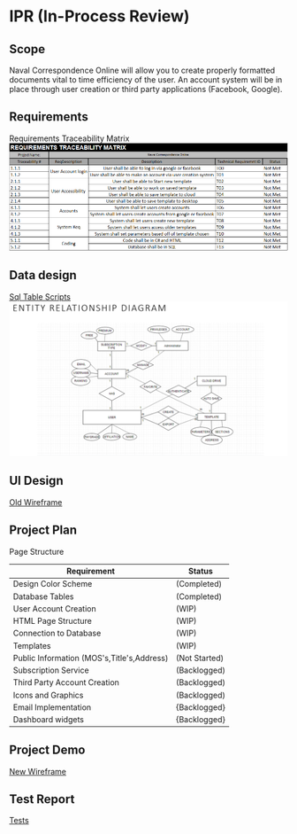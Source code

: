 # IPR (In-Process Review)

## Scope
Naval Correspondence Online will allow you to create properly formatted documents vital to time efficiency of the user. An account system will be in place through user creation or third party applications (Facebook, Google).


## Requirements
Requirements Traceability Matrix
![Requirements Traceability Matrix](https://github.com/ChrisRuaboro/NavalCorrespondenceOnline/blob/master/DOCS/RTM.PNG)

## Data design
[Sql Table Scripts](https://github.com/ChrisRuaboro/NavalCorrespondenceOnline/blob/master/DOCS/Starting%20scripts%20for%20Database%20Project%20Step%205.sql)
![ERD](https://github.com/ChrisRuaboro/NavalCorrespondenceOnline/blob/master/DOCS/ERD.PNG)
## UI Design
[Old Wireframe](https://github.com/ChrisRuaboro/NavalCorrespondenceOnline/blob/master/README.md)
## Project Plan
Page Structure

|Requirement|Status|
|--|--|
|Design Color Scheme|(Completed)|
|Database Tables|(Completed)  |
|User Account Creation|(WIP)  |
|HTML Page Structure|(WIP)|
|Connection to Database|(WIP)|
|Templates|(WIP)|
|Public Information (MOS's,Title's,Address)|(Not Started)|
|Subscription Service|(Backlogged)|
|Third Party Account Creation  |(Backlogged)  |
| Icons and Graphics |(Backlogged)  |
|Email Implementation  |{Backlogged}  |
| Dashboard widgets | {Backlogged} |


## Project Demo
[New Wireframe](https://github.com/ChrisRuaboro/NavalCorrespondenceOnline/blob/master/Prototype/README.md)

## Test Report

[Tests](https://github.com/ChrisRuaboro/NavalCorrespondenceOnline/blob/master/DOCS/RTM.xlsx)
